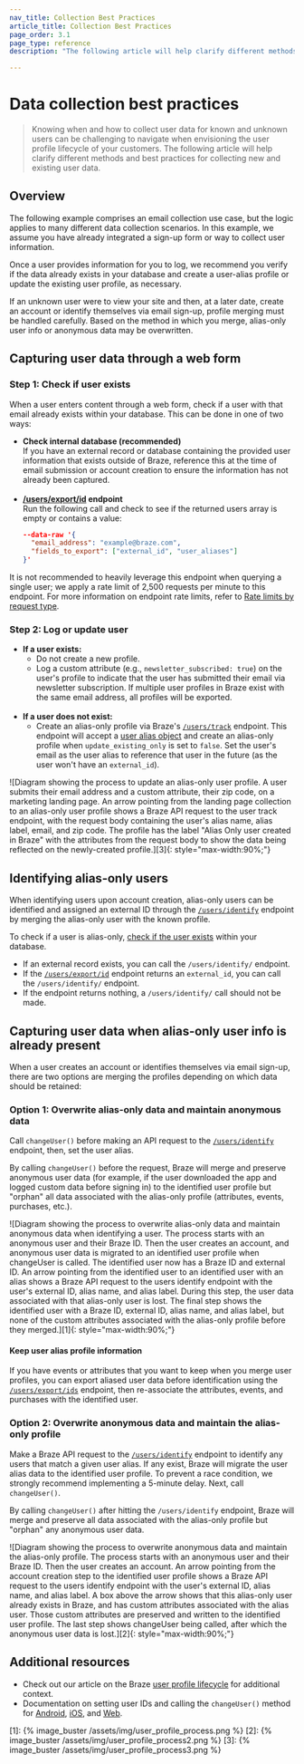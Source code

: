 ```yaml
---
nav_title: Collection Best Practices
article_title: Collection Best Practices
page_order: 3.1
page_type: reference
description: "The following article will help clarify different methods and best practices for collecting new and existing user data."

---
```


# Data collection best practices

> Knowing when and how to collect user data for known and unknown users can be challenging to navigate when envisioning the user profile lifecycle of your customers. The following article will help clarify different methods and best practices for collecting new and existing user data.

## Overview

The following example comprises an email collection use case, but the logic applies to many different data collection scenarios. In this example, we assume you have already integrated a sign-up form or way to collect user information. 

Once a user provides information for you to log, we recommend you verify if the data already exists in your database and create a user-alias profile or update the existing user profile, as necessary. 

If an unknown user were to view your site and then, at a later date, create an account or identify themselves via email sign-up, profile merging must be handled carefully. Based on the method in which you merge, alias-only user info or anonymous data may be overwritten.

## Capturing user data through a web form

### Step 1: Check if user exists

When a user enters content through a web form, check if a user with that email already exists within your database. This can be done in one of two ways:

- **Check internal database (recommended)**<br>If you have an external record or database containing the provided user information that exists outside of Braze, reference this at the time of email submission or account creation to ensure the information has not already been captured.<br><br>
- **[/users/export/id]({{site.baseurl}}/api/endpoints/export/user_data/post_users_identifier/) endpoint**<br>Run the following call and check to see if the returned users array is empty or contains a value:
  ```json
  --data-raw '{
    "email_address": "example@braze.com",
    "fields_to_export": ["external_id", "user_aliases"]
  }'
  ```
It is not recommended to heavily leverage this endpoint when querying a single user; we apply a rate limit of 2,500 requests per minute to this endpoint. For more information on endpoint rate limits, refer to [Rate limits by request type]({{site.baseurl}}/api/api_limits/#rate-limits-by-request-type).

### Step 2: Log or update user

- **If a user exists:**
  - Do not create a new profile.
  - Log a custom attribute (e.g., `newsletter_subscribed: true`) on the user's profile to indicate that the user has submitted their email via newsletter subscription. If multiple user profiles in Braze exist with the same email address, all profiles will be exported.<br><br>
- **If a user does not exist:**
  - Create an alias-only profile via Braze's [`/users/track`]({{site.baseurl}}/api/endpoints/user_data/post_user_track/) endpoint. This endpoint will accept a [user alias object]({{site.baseurl}}/api/objects_filters/user_alias_object/) and create an alias-only profile when `update_existing_only` is set to `false`. Set the user's email as the user alias to reference that user in the future (as the user won't have an `external_id`).

![Diagram showing the process to update an alias-only user profile. A user submits their email address and a custom attribute, their zip code, on a marketing landing page. An arrow pointing from the landing page collection to an alias-only user profile shows a Braze API request to the user track endpoint, with the request body containing the user's alias name, alias label, email, and zip code. The profile has the label "Alias Only user created in Braze" with the attributes from the request body to show the data being reflected on the newly-created profile.][3]{: style="max-width:90%;"}

## Identifying alias-only users

When identifying users upon account creation, alias-only users can be identified and assigned an external ID through the [`/users/identify`]({{site.baseurl}}/api/endpoints/user_data/post_user_identify/) endpoint by merging the alias-only user with the known profile. 

To check if a user is alias-only, [check if the user exists](#step-1-check-if-user-exists) within your database. 
- If an external record exists, you can call the `/users/identify/` endpoint. 
- If the [`/users/export/id`]({{site.baseurl}}/api/endpoints/export/user_data/post_users_identifier/) endpoint returns an `external_id`, you can call the `/users/identify/` endpoint.
- If the endpoint returns nothing, a `/users/identify/` call should not be made.

## Capturing user data when alias-only user info is already present

When a user creates an account or identifies themselves via email sign-up, there are two options are merging the profiles depending on which data should be retained:

### Option 1: Overwrite alias-only data and maintain anonymous data

Call `changeUser()` before making an API request to the [`/users/identify`]({{site.baseurl}}/api/endpoints/user_data/post_user_identify/) endpoint, then, set the user alias. 

By calling `changeUser()` before the request, Braze will merge and preserve anonymous user data (for example, if the user downloaded the app and logged custom data before signing in) to the identified user profile but "orphan" all data associated with the alias-only profile (attributes, events, purchases, etc.).

![Diagram showing the process to overwrite alias-only data and maintain anonymous data when identifying a user. The process starts with an anonymous user and their Braze ID. Then the user creates an account, and anonymous user data is migrated to an identified user profile when changeUser is called. The identified user now has a Braze ID and external ID. An arrow pointing from the identified user to an identified user with an alias shows a Braze API request to the users identify endpoint with the user's external ID, alias name, and alias label. During this step, the user data associated with that alias-only user is lost. The final step shows the identified user with a Braze ID, external ID, alias name, and alias label, but none of the custom attributes associated with the alias-only profile before they merged.][1]{: style="max-width:90%;"}

#### Keep user alias profile information
If you have events or attributes that you want to keep when you merge user profiles, you can export aliased user data before identification using the [`/users/export/ids`]({{site.baseurl}}/api/endpoints/export/user_data/post_users_identifier/) endpoint, then re-associate the attributes, events, and purchases with the identified user.

### Option 2: Overwrite anonymous data and maintain the alias-only profile

Make a Braze API request to the [`/users/identify`]({{site.baseurl}}/api/endpoints/user_data/post_user_identify/) endpoint to identify any users that match a given user alias. If any exist, Braze will migrate the user alias data to the identified user profile. To prevent a race condition, we strongly recommend implementing a 5-minute delay. Next, call `changeUser()`.

By calling `changeUser()` after hitting the `/users/identify` endpoint, Braze will merge and preserve all data associated with the alias-only profile but "orphan" any anonymous user data.

![Diagram showing the process to overwrite anonymous data and maintain the alias-only profile. The process starts with an anonymous user and their Braze ID. Then the user creates an account. An arrow pointing from the account creation step to the identified user profile shows a Braze API request to the users identify endpoint with the user's external ID, alias name, and alias label. A box above the arrow shows that this alias-only user already exists in Braze, and has custom attributes associated with the alias user. Those custom attributes are preserved and written to the identified user profile. The last step shows changeUser being called, after which the anonymous user data is lost.][2]{: style="max-width:90%;"}

## Additional resources
- Check out our article on the Braze [user profile lifecycle]({{site.baseurl}}/user_guide/data_and_analytics/user_data_collection/user_profile_lifecycle/) for additional context.<br>
- Documentation on setting user IDs and calling the `changeUser()` method for [Android]({{site.baseurl}}/developer_guide/platform_integration_guides/android/analytics/setting_user_ids/), [iOS]({{site.baseurl}}/developer_guide/platform_integration_guides/ios/analytics/setting_user_ids/#suggested-user-id-naming-convention), and [Web]({{site.baseurl}}/developer_guide/platform_integration_guides/web/analytics/setting_user_ids/).

[1]: {% image_buster /assets/img/user_profile_process.png %}
[2]: {% image_buster /assets/img/user_profile_process2.png %}
[3]: {% image_buster /assets/img/user_profile_process3.png %}
